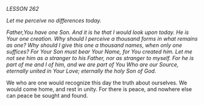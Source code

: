 *LESSON 262*

*Let me perceive no differences today.*

_Father,You have one Son. And it is he that I would look upon today. He is Your one creation. Why should I perceive a thousand forms in what remains as one? Why should I give this one a thousand names, when only one suffices? For Your Son must bear Your Name, for You created him. Let me not see him as a stranger to his Father, nor as stranger to myself. For he is part of me and I of him, and we are part of You Who are our Source, eternally united in Your Love; eternally the holy Son of God._

We who are one would recognize this day the truth about ourselves. We would come home, and rest in unity. For there is peace, and nowhere else can peace be sought and found.